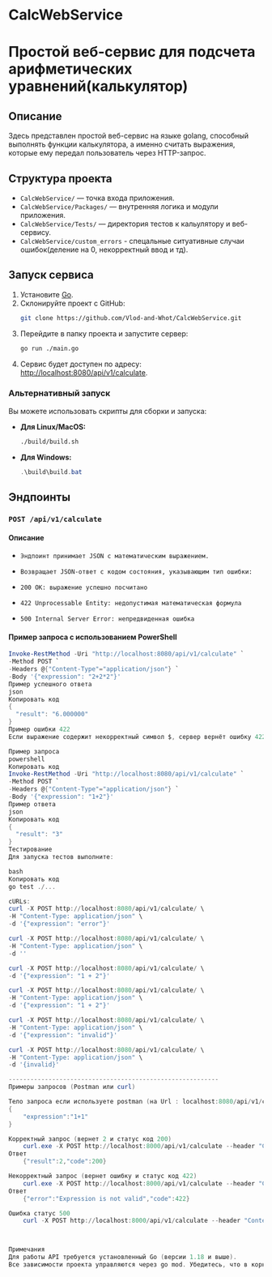 # CalcWebService

# Простой веб-сервис для подсчета арифметических уравнений(калькулятор)

## Описание
Здесь представлен простой веб-сервис на языке golang, способный выполнять функции калькулятора, а именно считать выражения, которые ему передал пользователь через HTTP-запрос.

## Структура проекта

- `CalcWebService/` — точка входа приложения.
- `CalcWebService/Packages/` — внутренняя логика и модули приложения.
- `CalcWebService/Tests/` — директория тестов к кальулятору и веб-сервису.
- `CalcWebService/custom_errors` - спецальные ситуативные случаи ошибок(деление на 0, некорректный ввод и тд).

## Запуск сервиса

1. Установите [Go](https://go.dev/dl/).
2. Склонируйте проект с GitHub:
    ```bash
    git clone https://github.com/Vlod-and-Whot/CalcWebService.git
    ```
3. Перейдите в папку проекта и запустите сервер:
    ```bash
    go run ./main.go
    ```
4. Сервис будет доступен по адресу: [http://localhost:8080/api/v1/calculate](http://localhost:8080/api/v1/calculate).

### Альтернативный запуск
Вы можете использовать скрипты для сборки и запуска:
- **Для Linux/MacOS:**
    ```bash
    ./build/build.sh
    ```
- **Для Windows:**
    ```powershell
    .\build\build.bat
    ```

## Эндпоинты

### `POST /api/v1/calculate`

#### Описание
- `Эндпоинт принимает JSON с математическим выражением.`
- `Возвращает JSON-ответ с кодом состояния, указывающим тип ошибки:`

- `200 OK: выражение успешно посчитано`
- `422 Unprocessable Entity: недопустимая математическая формула`
- `500 Internal Server Error: непредвиденная ошибка`

#### Пример запроса с использованием PowerShell

```powershell
Invoke-RestMethod -Uri "http://localhost:8080/api/v1/calculate" `
-Method POST `
-Headers @{"Content-Type"="application/json"} `
-Body '{"expression": "2+2*2"}'
Пример успешного ответа
json
Копировать код
{
  "result": "6.000000"
}
Пример ошибки 422
Если выражение содержит некорректный символ $, сервер вернёт ошибку 422:

Пример запроса
powershell
Копировать код
Invoke-RestMethod -Uri "http://localhost:8080/api/v1/calculate" `
-Method POST `
-Headers @{"Content-Type"="application/json"} `
-Body '{"expression": "1+2"}'
Пример ответа
json
Копировать код
{
  "result": "3"
}
Тестирование
Для запуска тестов выполните:

bash
Копировать код
go test ./...

cURLs:
curl -X POST http://localhost:8080/api/v1/calculate/ \
-H "Content-Type: application/json" \
-d '{"expression": "error"}'

curl -X POST http://localhost:8080/api/v1/calculate/ \
-H "Content-Type: application/json" \
-d ''

curl -X POST http://localhost:8080/api/v1/calculate/ \
-d '{"expression": "1 + 2"}'

curl -X POST http://localhost:8080/api/v1/calculate/ \
-H "Content-Type: application/json" \
-d '{"expression": "1 + 2"}'

curl -X POST http://localhost:8080/api/v1/calculate/ \
-H "Content-Type: application/json" \
-d '{"expression": "invalid"}'

curl -X POST http://localhost:8080/api/v1/calculate/ \
-H "Content-Type: application/json" \
-d '{invalid}'

----------------------------------------------------------
Примеры запросов (Postman или curl)

Тело запроса если используете postman (на Url : localhost:8080/api/v1/calculate)
{
    "expression":"1+1"   
}

Корректный запрос (вернет 2 и статус код 200)
    curl.exe -X POST http://localhost:8000/api/v1/calculate --header "Content-Type: application/json" --data "{\"expression\":\"1+1\"}"
Ответ
    {"result":2,"code":200}

Некорректный запрос (вернет ошибку и статус код 422)
    curl.exe -X POST http://localhost:8000/api/v1/calculate --header "Content-Type: application/json" --data "{\"expression\":\"1++\"}"
Ответ
    {"error":"Expression is not valid","code":422}

Ошибка статус 500
    curl -X POST http://localhost:8000/api/v1/calculate --header "Content-Type: application/json" --data '{"expression":"10/0"}'



Примечания
Для работы API требуется установленный Go (версии 1.18 и выше).
Все зависимости проекта управляются через go mod. Убедитесь, что в корне проекта находится go.mod.
